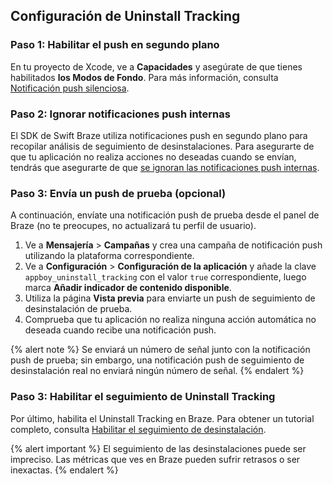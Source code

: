 ## Configuración de Uninstall Tracking

### Paso 1: Habilitar el push en segundo plano

En tu proyecto de Xcode, ve a **Capacidades** y asegúrate de que tienes habilitados **los Modos de Fondo**. Para más información, consulta [Notificación push silenciosa]({{site.baseurl}}/developer_guide/push_notifications/silent/?sdktab=swift).

### Paso 2: Ignorar notificaciones push internas

El SDK de Swift Braze utiliza notificaciones push en segundo plano para recopilar análisis de seguimiento de desinstalaciones. Para asegurarte de que tu aplicación no realiza acciones no deseadas cuando se envían, tendrás que asegurarte de que [se ignoran las notificaciones push internas]({{site.baseurl}}/developer_guide/push_notifications/silent/?sdktab=swift#swift_ignoring-internal-push-notifications).

### Paso 3: Envía un push de prueba (opcional)

A continuación, envíate una notificación push de prueba desde el panel de Braze (no te preocupes, no actualizará tu perfil de usuario).

1. Ve a **Mensajería** > **Campañas** y crea una campaña de notificación push utilizando la plataforma correspondiente.
2. Ve a **Configuración** > **Configuración de la aplicación** y añade la clave `appboy_uninstall_tracking` con el valor `true` correspondiente, luego marca **Añadir indicador de contenido disponible**.
3. Utiliza la página **Vista previa** para enviarte un push de seguimiento de desinstalación de prueba.
4. Comprueba que tu aplicación no realiza ninguna acción automática no deseada cuando recibe una notificación push.

{% alert note %}
Se enviará un número de señal junto con la notificación push de prueba; sin embargo, una notificación push de seguimiento de desinstalación real no enviará ningún número de señal.
{% endalert %}

### Paso 3: Habilitar el seguimiento de Uninstall Tracking

Por último, habilita el Uninstall Tracking en Braze. Para obtener un tutorial completo, consulta [Habilitar el seguimiento de desinstalación]({{site.baseurl}}/user_guide/data_and_analytics/tracking/uninstall_tracking/#uninstall-tracking).

{% alert important %}
El seguimiento de las desinstalaciones puede ser impreciso. Las métricas que ves en Braze pueden sufrir retrasos o ser inexactas.
{% endalert %}
